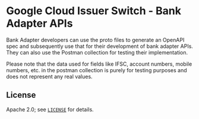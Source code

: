 # Google Cloud Issuer Switch - Bank Adapter APIs

Bank Adapter developers can use the proto files to generate an OpenAPI spec and
subsequently use that for their development of bank adapter APIs.
They can also use the Postman collection for testing their implementation.

Please note that the data used for fields like IFSC, account numbers, mobile numbers, etc. in the 
postman collection is purely for testing purposes and does not represent any real values.

## License

Apache 2.0; see [`LICENSE`](/LICENSE) for details.
